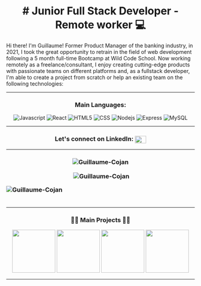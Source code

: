 <h1 align="center"># Junior Full Stack Developer - Remote worker 💻</h1>

Hi there! I'm Guillaume! Former Product Manager of the banking industry, in 2021, I took the great opportunity to retrain in the field of web development following a 5 month full-time Bootcamp at Wild Code School. Now working remotely as a freelance/consultant, I enjoy creating cutting-edge products with passionate teams on different platforms and, as a fullstack developer, I'm able to create a project from scratch or help an existing team on the following technologies:

---
<h3 align="center">Main Languages:</h3>
<p align="center">
<img alt="Javascript" src="https://img.shields.io/badge/JavaScript-323330?style=for-the-badge&logo=javascript&logoColor=F7DF1E" />
<img alt="React" src="https://img.shields.io/badge/React-20232A?style=for-the-badge&logo=react&logoColor=61DAFB" />
<img alt="HTML5" src="https://img.shields.io/badge/HTML5-E34F26?style=for-the-badge&logo=html5&logoColor=white" />
<img alt="CSS" src="https://img.shields.io/badge/CSS3-1572B6?style=for-the-badge&logo=css3&logoColor=white" />
<img alt="Nodejs" src="https://img.shields.io/badge/Node.js-43853D?style=for-the-badge&logo=node.js&logoColor=white" />
<img alt="Express" src="https://img.shields.io/badge/Express.js-404D59?style=for-the-badge" />
<img alt="MySQL" src="https://img.shields.io/badge/MySQL-00000F?style=for-the-badge&logo=mysql&logoColor=white" />
</p>

---

<h3 align="center">Let's connect on LinkedIn: <a href="https://www.linkedin.com/in/guillaumecojan/" target="blank"><img align="center" src="https://raw.githubusercontent.com/rahuldkjain/github-profile-readme-generator/master/src/images/icons/Social/linked-in-alt.svg" alt="https://www.linkedin.com/in/guillaumecojan/" height="20" width="30" /></a> </h3>

---
  
<h3 align="center"📈 Statistics 📈</h3>
<p><img align="center" src="https://github-readme-streak-stats.herokuapp.com/?user=Guillaume-Cojan&&theme=gotham" alt="Guillaume-Cojan" /></p>
<p>&nbsp;<img align="center" src="https://github-readme-stats.vercel.app/api?username=Guillaume-Cojan&show_icons=true&locale=en&theme=gotham" alt="Guillaume-Cojan" /></p>
<p><img align="left" src="https://github-readme-stats.vercel.app/api/top-langs?username=Guillaume-Cojan&show_icons=true&locale=en&layout=compact&theme=gotham" alt="Guillaume-Cojan" /></p>
<br><br/>



 ---

<h3 align="center">👨‍💻 Main Projects 👨‍💻</h3>
<p align="center">
<a href="https://github.com/Guillaume-Cojan/Landing_jobs" title="Landing.Salary"><img height="115" src="https://github-readme-stats.vercel.app/api/pin/?username=Guillaume-Cojan&repo=Landing_jobs&theme=gotham&border_color=white&border_radius=10"></a>
<a href="https://github.com/Guillaume-Cojan/MarsAdvisor-Hackathon" title="MarsAdvisor"><img height="115" src="https://github-readme-stats.vercel.app/api/pin/?username=Guillaume-Cojan&repo=MarsAdvisor-Hackathon&theme=gotham&border_color=white&border_radius=10"></a> 
<a href="https://github.com/Guillaume-Cojan/quizzies-1" title="Trivia Night"><img height="115" src="https://github-readme-stats.vercel.app/api/pin/?username=Guillaume-Cojan&repo=quizzies-1&theme=gotham&border_color=white&border_radius=10"></a> 
<a href="https://github.com/Guillaume-Cojan/.scratch" title=".scratch"><img height="115" src="https://github-readme-stats.vercel.app/api/pin/?username=Guillaume-Cojan&repo=.scratch&theme=gotham&border_color=white&border_radius=10"></a>
</p>

  ---
